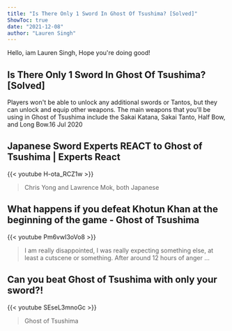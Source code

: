 ```yaml
---
title: "Is There Only 1 Sword In Ghost Of Tsushima? [Solved]"
ShowToc: true 
date: "2021-12-08"
author: "Lauren Singh" 
---
```


Hello, iam Lauren Singh, Hope you're doing good!
## Is There Only 1 Sword In Ghost Of Tsushima? [Solved]
 Players won't be able to unlock any additional swords or Tantos, but they can unlock and equip other weapons. The main weapons that you'll be using in Ghost of Tsushima include the Sakai Katana, Sakai Tanto, Half Bow, and Long Bow.16 Jul 2020

## Japanese Sword Experts REACT to Ghost of Tsushima | Experts React
{{< youtube H-ota_RCZ1w >}}
>Chris Yong and Lawrence Mok, both Japanese 

## What happens if you defeat Khotun Khan at the beginning of the game - Ghost of Tsushima
{{< youtube Pm6vwI3oVo8 >}}
>I am really disappointed, I was really expecting something else, at least a cutscene or something. After around 12 hours of anger ...

## Can you beat Ghost of Tsushima with only your sword?!
{{< youtube SEseL3mnoGc >}}
>Ghost of Tsushima


